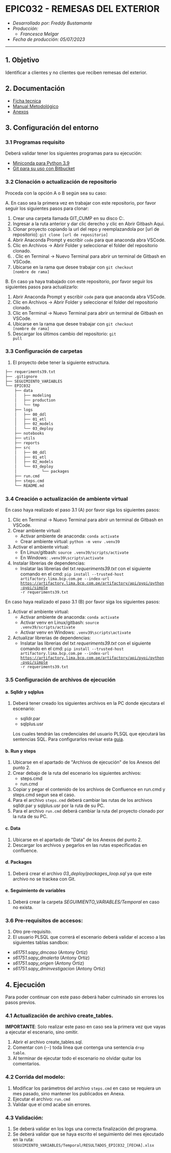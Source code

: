 # EPIC032 - REMESAS DEL EXTERIOR
- *Desarrollado por: Freddy Bustamante*
- *Producción:*
    - *Francesca Melgar*
- *Fecha de producción: 05/07/2023*


---

## 1. Objetivo
Identificar a clientes y no clientes que reciben remesas del exterior.

## 2. Documentación
- [Ficha tecnica](https://confluence.devsecopsbcp.com/pages/viewpage.action?pageId=641607661)
- [Manual Metodológico](https://confluence.devsecopsbcp.com/pages/viewpage.action?pageId=641607663)
- [Anexos](https://confluence.devsecopsbcp.com/display/CUMPPRIVAD/EPIC032+-+Anexos)

## 3. Configuración del entorno

### 3.1 Programas requisito
Deberá validar tener los siguientes programas para su ejecución:
- [Miniconda para Python 3.9](https://repo.anaconda.com/miniconda/Miniconda3-py39_4.12.0-Windows-x86_64.exe)
- [Git para su uso con Bitbucket](https://git-scm.com/download/win)

### 3.2 Clonación o actualización de repositorio
Proceda con la opción A o B según sea su caso:

A. En caso sea la primera vez en trabajar con este repositorio, por favor seguir los siguientes pasos para clonar:
1. Crear una carpeta llamada GIT_CUMP en su disco C:.
2. Ingresar a la ruta anterior y dar clic derecho y clic en Abrir Gitbash Aqui.
3. Clonar proyecto copiando la url del repo y reemplazandola por [url de repositorio]: <code>git clone [url de repositorio]</code>
4. Abrir Anaconda Prompt y escribir <code>code</code> para que anaconda abra VSCode.
5. Clic en Archivos -> Abrir Folder y seleccionar el folder del repositorio clonado.
6. . Clic en Terminal -> Nuevo Terminal para abrir un terminal de Gitbash en VSCode.
7. Ubicarse en la rama que desee trabajar con <code>git checkout [nombre de rama]</code>

B. En caso ya haya trabajado con este repositorio, por favor seguir los siguientes pasos para actualizarlo:
1. Abrir Anaconda Prompt y escribir <code>code</code> para que anaconda abra VSCode.
2. Clic en Archivos -> Abrir Folder y seleccionar el folder del repositorio clonado.
3. Clic en Terminal -> Nuevo Terminal para abrir un terminal de Gitbash en VSCode.
5. Ubicarse en la rama que desee trabajar con <code>git checkout [nombre de rama]</code>
6. Descargar los últimos cambio del repositorio: <code>git pull</code>

### 3.3 Configuración de carpetas
1. El proyecto debe tener la siguiente estructura.
```bash
├── requeriments39.txt
├── .gitignore
├── SEGUIMIENTO_VARIABLES
└── EPIC032
    ├── data
    │   ├── modeling
    │   ├── production
    │   └── tmp
    ├── logs
    │   ├── 00_ddl
    │   ├── 01_etl
    │   ├── 02_models
    │   └── 03_deploy
    ├── notebooks
    ├── utils
    ├── reports
    ├── src
    │   ├── 00_ddl
    │   ├── 01_etl
    │   ├── 02_models
    │   └── 03_deploy
    │           └── packages
    ├── run.cmd
    ├── steps.cmd
    └── README.md
```

### 3.4 Creación o actualización de ambiente virtual
En caso haya realizado el paso 3.1 (A) por favor siga los siguientes pasos:

1. Clic en Terminal -> Nuevo Terminal para abrir un terminal de Gitbash en VSCode.
2. Crear ambiente virtual:
    - Activar ambiente de anaconda: <code>conda activate</code>
    - Crear ambiente virtual: <code>python -m venv .venv39</code>
3. Activar el ambiente virtual:
    - En Linux/gitbash: <code>source .venv39/scripts/activate</code>
    - En Windows: <code>.venv39\scripts\activate</code>
4. Instalar librerias de dependencias:
    - Inslatar las librerias del txt *requeriments39.txt* con el siguiente comando en el cmd:
    <code>pip install --trusted-host artifactory.lima.bcp.com.pe --index-url https://artifactory.lima.bcp.com.pe/artifactory/api/pypi/python-pypi/simple -r requeriments39.txt</code>

En caso haya realizado el paso 3.1 (B) por favor siga los siguientes pasos:
1. Activar el ambiente virtual:
    - Activar ambiente de anaconda: <code>conda activate</code>
    - Activar venv en Linux/gitbash: <code>source .venv39/scripts/activate</code>
    - Activar venv en Windows: <code>.venv39\scripts\activate</code>
4. Actualizar librerias de dependencias:
    - Inslatar las librerias del txt *requeriments39.txt* con el siguiente comando en el cmd:
    <code>pip install --trusted-host artifactory.lima.bcp.com.pe --index-url https://artifactory.lima.bcp.com.pe/artifactory/api/pypi/python-pypi/simple -r requeriments39.txt</code>

### 3.5 Configuración de archivos de ejecución
#### a. Sqlldr y sqlplus
1. Deberá tener creado los siguientes archivos en la PC donde ejecutara el escenario:
    - sqlldr.par
    - sqlplus.usr

    Los cuales tendrán las credenciales del usuario PLSQL que ejecutará las sentencias SQL. Para configurarlos revisar esta [guia](https://confluence.lima.bcp.com.pe/display/CUMPPUB/Archivos+sqlldr.par+y+sqlplus.usr).

#### b. Run y steps
1. Ubicarse en el apartado de "Archivos de ejecución" de los Anexos del punto 2.
2. Crear debajo de la ruta del escenario los siguientes archivos:
    - steps.cmd
    - run.cmd
3. Copiar y pegar el contenido de los archivos de Confluence en run.cmd y steps.cmd segun sea el caso.
4. Para el archivo <code>steps.cmd</code> deberá cambiar las rutas de los archivos sqlldr.par y sqlplus.usr por la ruta de su PC.
5. Para el archivo <code>run.cmd</code> deberá cambiar la ruta del proyecto clonado por la ruta de su PC.

#### c. Data
1. Ubicarse en el apartado de "Data" de los Anexos del punto 2.
2. Descargar los archivos y pegarlos en las rutas especificadas en confluence.

#### d. Packages
1. Deberá crear el archivo *03_deploy/packages_loop.sql* ya que este archivo no se trackea con Git.


#### e. Seguimiento de variables
1. Deberá crear la carpeta *SEGUIMIENTO_VARIABLES/Temporal* en caso no exista.

### 3.6 Pre-requisitos de accesos:
1. Otro pre-requisito.
2. El usuario PLSQL que correrá el escenario deberá validar el acceso a las siguientes tablas sandbox:
- *s61751.sapy_dmcaso* (Antony Ortiz)
- *s61751.sapy_dmalerta* (Antony Ortiz)
- *s61751.sapy_origen* (Antony Ortiz)
- *s61751.sapy_dminvestigacion* (Antony Ortiz)

## 4. Ejecución
Para poder continuar con este paso deberá haber culminado sin errores los pasos previos.

### 4.1 Actualización de archivo create_tables.
**IMPORTANTE**: Solo realizar este paso en caso sea la primera vez que vayas a ejecutar el escenario, sino omitir.
1. Abrir el archivo create_tables.sql.
2. Comentar con (--) toda linea que contenga una sentencia <code>drop table</code>.
3. Al terminar de ejecutar todo el escenario no olvidar quitar los comentarios.

### 4.2 Corrida del modelo:
1. Modificar los parámetros del archivo <code>steps.cmd</code> en caso se requiera un mes pasado, sino mantener los publicados en Anexa.
2. Ejecutar el archivo: <code>run.cmd</code>
3. Validar que el cmd acabe sin errores.

### 4.3 Validación:
1. Se deberá validar en los logs una correcta finalización del programa.
2. Se deberá validar que se haya escrito el seguimiento del mes ejecutado en la ruta: <code>SEGUIMIENTO_VARIABLES/Temporal/RESULTADOS_EPIC032_[FECHA].xlsx</code>